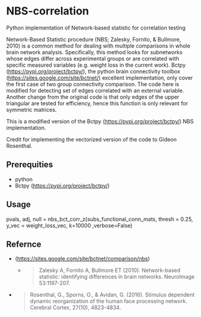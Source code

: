 # NBS-correlation
Python implementation of Network-based statistic for correlation testing

Network-Based Statistic procedure (NBS; Zalesky, Fornito, & Bullmore, 2010) is a common method for dealing with multiple comparisons in whole brain network analysis. Specifically, this method looks for subnetworks whose edges differ across experimental groups or are correlated with specific measured variables (e.g. weight loss in the current work).
Bctpy (https://pypi.org/project/bctpy/), the python brain connectivity toolbox (https://sites.google.com/site/bctnet/) excellent implementation, only cover the first case of two group connectivity comparison. The code here is modified for detecting set of edges correlated with an external variable. Another change from the original code is that only edges of the upper triangular are tested for efficiency, hence this function is only relevant for symmetric matrices. 

This is a modified version of the Bctpy (https://pypi.org/project/bctpy/) NBS implementation. 

Credit for implementing the vectorized version of the code to Gideon Rosenthal.

## Prerequities

* python
* Bctpy (https://pypi.org/project/bctpy/)


## Usage

pvals, adj, null = nbs_bct_corr_z(subs_functional_conn_mats, thresh = 0.25, y_vec = weight_loss_vec, k=10000 ,verbose=False) 


## Refernce

* (https://sites.google.com/site/bctnet/comparison/nbs)
  * > Zalesky A, Fornito A, Bullmore ET (2010).  Network-based statistic: identifying differences in brain networks. NeuroImage 53:1197-207.
 * > Rosenthal, G., Sporns, O., & Avidan, G. (2016). Stimulus dependent dynamic reorganization of the human face processing network. Cerebral Cortex, 27(10), 4823-4834.
